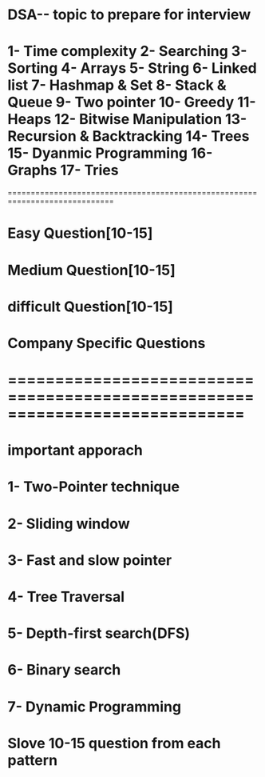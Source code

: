 # DSA-- topic to prepare for interview
1- Time complexity
2- Searching
3- Sorting
4- Arrays
5- String
6- Linked list
7- Hashmap & Set
8- Stack & Queue
9- Two pointer
10- Greedy
11- Heaps
12- Bitwise Manipulation
13- Recursion & Backtracking
14- Trees
15- Dyanmic Programming
16- Graphs
17- Tries
=============================================================================
=============================================================================
# Easy Question[10-15]
# Medium Question[10-15]
# difficult Question[10-15]
# Company Specific Questions
=============================================================================
=============================================================================


# important apporach

# 1- Two-Pointer technique
# 2- Sliding window
# 3- Fast and slow pointer
# 4- Tree Traversal 
# 5- Depth-first search(DFS)
# 6- Binary search
# 7- Dynamic Programming

# Slove 10-15 question from each pattern
